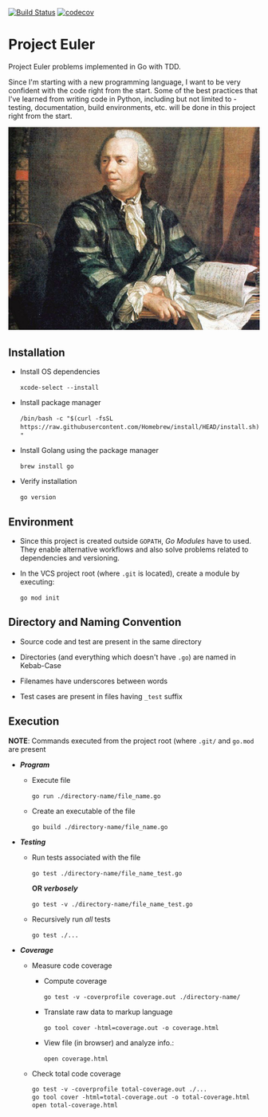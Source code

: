 [![Build Status](https://travis-ci.org/saurabmish/Project-Euler.svg?branch=master)](https://travis-ci.org/saurabmish/Project-Euler)
[![codecov](https://codecov.io/gh/saurabmish/Project-Euler/branch/master/graph/badge.svg?token=JnMhKH4HfI)](https://codecov.io/gh/saurabmish/Project-Euler)

# Project Euler

Project Euler problems implemented in Go with TDD.

Since I'm starting with a new programming language, I want to be very confident with the code right from the start. Some of the best practices that I've learned from writing code in Python, including but not limited to - testing, documentation, build environments, etc. will be done in this project right from the start.

<p align="center">
  <img src="project-euler.jpg" />
</p>

## Installation

+ Install OS dependencies

  `xcode-select --install`

+ Install package manager

  `/bin/bash -c "$(curl -fsSL https://raw.githubusercontent.com/Homebrew/install/HEAD/install.sh)"`

+ Install Golang using the package manager

  `brew install go`

+ Verify installation

  `go version`

## Environment

+ Since this project is created outside `GOPATH`, *Go Modules* have to used. They enable alternative workflows and also solve problems related to dependencies and versioning.

+ In the VCS project root (where `.git` is located), create a module by executing:

  `go mod init`

## Directory and Naming Convention

+ Source code and test are present in the same directory

+ Directories (and everything which doesn't have `.go`) are named in Kebab-Case

+ Filenames have underscores between words

+ Test cases are present in files having `_test` suffix

## Execution

**NOTE**: Commands executed from the project root (where `.git/` and `go.mod` are present

+ ***Program***

  + Execute file

    `go run ./directory-name/file_name.go`

  + Create an executable of the file

    `go build ./directory-name/file_name.go`

+ ***Testing***

  + Run tests associated with the file

    `go test ./directory-name/file_name_test.go`

    **OR *verbosely***

    `go test -v ./directory-name/file_name_test.go`

  + Recursively run *all* tests

    `go test ./...`

+ ***Coverage***

  + Measure code coverage

    + Compute coverage

      `go test -v -coverprofile coverage.out ./directory-name/`

    + Translate raw data to markup language

      `go tool cover -html=coverage.out -o coverage.html`

    + View file (in browser) and analyze info.:

      `open coverage.html`

  + Check total code coverage

    ```
    go test -v -coverprofile total-coverage.out ./...
    go tool cover -html=total-coverage.out -o total-coverage.html
    open total-coverage.html
    ```
